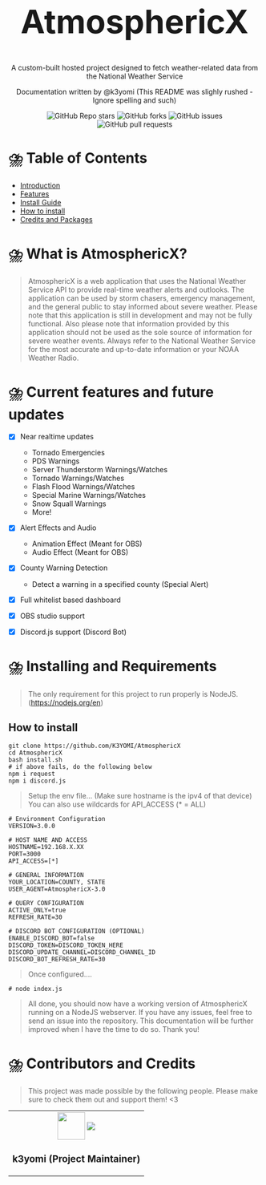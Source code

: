 




<h1 style='font-size: 65px'; align="center">AtmosphericX</h1>

<div align="center">
  	<p align = "center">A custom-built hosted project designed to fetch weather-related data from the National Weather Service</p>
  	<p align = "center">Documentation written by @k3yomi (This README was slighly rushed - Ignore spelling and such)</p>
	<div align="center" style="border: none;">
		<img alt="GitHub Repo stars" src="https://img.shields.io/github/stars/K3YOMI/AtmosphericX">
		<img alt="GitHub forks" src="https://img.shields.io/github/forks/K3YOMI/AtmosphericX">
		<img alt="GitHub issues" src="https://img.shields.io/github/issues/K3YOMI/AtmosphericX">
		<img alt="GitHub pull requests" src="https://img.shields.io/github/issues-pr/K3YOMI/AtmosphericX">
	</div>
</div>

# ⛈️ Table of Contents
- [Introduction](#doc_introduction)
- [Features](#doc_features)
- [Install Guide](#doc_install)
- [How to install](#install_guides)
- [Credits and Packages](#doc_credits)


# ⛈️ What is AtmosphericX? <a name = "doc_introduction"></a>
> AtmosphericX is a web application that uses the National Weather Service API to provide real-time weather alerts and outlooks. The application can be used by storm chasers, emergency management, and the general public to stay informed about severe weather. Please note that this application is still in development and may not be fully functional. Also please note that information provided by this application should not be used as the sole source of information for severe weather events. Always refer to the National Weather Service for the most accurate and up-to-date information or your NOAA Weather Radio. 


# ⛈️ Current features and future updates <a name = "doc_features"></a>
- [x] Near realtime updates
	- Tornado Emergencies
	- PDS Warnings
	- Server Thunderstorm Warnings/Watches
	- Tornado Warnings/Watches
	- Flash Flood Warnings/Watches
	- Special Marine Warnings/Watches
	- Snow Squall Warnings
	- More!
- [x] Alert Effects and Audio
	- Animation Effect (Meant for OBS)
	- Audio Effect (Meant for OBS)
- [x] County Warning Detection
	- Detect a warning in a specified county (Special Alert)
- [x] Full whitelist based dashboard
- [x] OBS studio support
- [x] Discord.js support (Discord Bot)


# ⛈️ Installing and Requirements <a name = "doc_install"></a>

> The only requirement for this project to run properly is NodeJS. (https://nodejs.org/en)


## How to install <a name = "install_guides"></a>

	git clone https://github.com/K3YOMI/AtmosphericX
	cd AtmosphericX
	bash install.sh
 	# if above fails, do the following below
  	npm i request
   	npm i discord.js
	
> Setup the env file... (Make sure hostname is the ipv4 of that device) You can also use wildcards for API_ACCESS (* = ALL)


	# Environment Configuration
	VERSION=3.0.0

	# HOST NAME AND ACCESS
	HOSTNAME=192.168.X.XX
	PORT=3000
	API_ACCESS=[*]

	# GENERAL INFORMATION
	YOUR_LOCATION=COUNTY, STATE
	USER_AGENT=AtmosphericX-3.0

	# QUERY CONFIGURATION
	ACTIVE_ONLY=true
	REFRESH_RATE=30

	# DISCORD BOT CONFIGURATION (OPTIONAL)
	ENABLE_DISCORD_BOT=false
	DISCORD_TOKEN=DISCORD_TOKEN_HERE
	DISCORD_UPDATE_CHANNEL=DISCORD_CHANNEL_ID
	DISCORD_BOT_REFRESH_RATE=30

> Once configured....

	# node index.js

> All done, you should now have a working version of AtmosphericX running on a NodeJS webserver. If you have any issues, feel free to send an issue into the repository. This documentation will be further improved when I have the time to do so. Thank you!


# ⛈️ Contributors and Credits <a name = "doc_credits"></a>
> This project was made possible by the following people. Please make sure to check them out and support them! <3

<table align="center" style="border-collapse: collapse; margin: 0 auto;">
	<tr align="center">
		<td align="center">
			<a href="https://ko-fi.com/k3yomi" style="text-decoration: none;">
				<img align="center" src='https://avatars.githubusercontent.com/u/54733885?s=55&v=4' width="55" height="55">
				<img align="center" src='https://ko-fi.com/img/githubbutton_sm.svg'>
			</a>
			<h3 align="center">k3yomi (Project Maintainer)</h3>
		</td>
	</tr>
</table>
